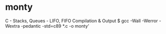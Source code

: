 # monty
C - Stacks, Queues - LIFO, FIFO
Compilation & Output
$ gcc -Wall -Werror -Wextra -pedantic -std=c89 *.c -o monty'
